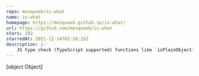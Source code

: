 ```yaml
---
repo: mesqueeb/is-what
name: is-what
homepage: https://mesqueeb.github.io/is-what/
url: https://github.com/mesqueeb/is-what
stars: 192
starredAt: 2021-12-14T02:26:15Z
description: |-
    JS type check (TypeScript supported) functions like `isPlainObject() isArray()` etc. A simple & small integration.
---
```


[object Object]
